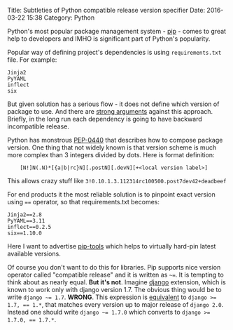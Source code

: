 Title: Subtleties of Python compatible release version specifier
Date: 2016-03-22 15:38
Category: Python

Python's most popular package management system - [pip](https://pypi.python.org/pypi/pip) - comes
to great help to developers and IMHO is significant part of Python's popularity.

Popular way of defining project's dependencies is using `requirements.txt` file.
For example:

    Jinja2
    PyYAML
    inflect
    six

But given solution has a serious flow - it does not define which version of package to use.
And there are [strong arguments](http://nvie.com/posts/pin-your-packages/) against this approach.
Briefly, in the long run each dependency is going to have backward incompatible release.

Python has monstrous [PEP-0440](https://www.python.org/dev/peps/pep-0440/) that describes
how to compose package version.
One thing that not widely known is that version scheme is
much more complex than 3 integers divided by dots.
Here is format definition:

```
    [N!]N(.N)*[{a|b|rc}N][.postN][.devN][+<local version label>]
```

This allows crazy stuff like `3!0.10.1.3.112314rc100500.post7dev42+deadbeef`

For end products it the most reliable solution is to pinpoint exact version using `==` operator,
so that requirements.txt becomes:

    Jinja2==2.8
    PyYAML==3.11
    inflect==0.2.5
    six==1.10.0

Here I want to advertise [pip-tools](https://github.com/nvie/pip-tools) which helps
to virtually hard-pin latest available versions.

Of course you don't want to do this for libraries.
Pip supports nice version operator called "compatible release" and it is written as `~=`.
It is tempting to think about as nearly equal. **But it's not**.
Imagine [django](https://docs.djangoproject.com/) extension,
which is known to work only with django version 1.7.
The obvious thing would be to write `django ~= 1.7`.
**WRONG**. This expression is [equivalent](https://www.python.org/dev/peps/pep-0440/#compatible-release)
to `django >= 1.7, == 1.*`, that matches every version up to major release of `django 2.0`.
Instead one should write `django ~= 1.7.0` which converts to `django >= 1.7.0, == 1.7.*`.
